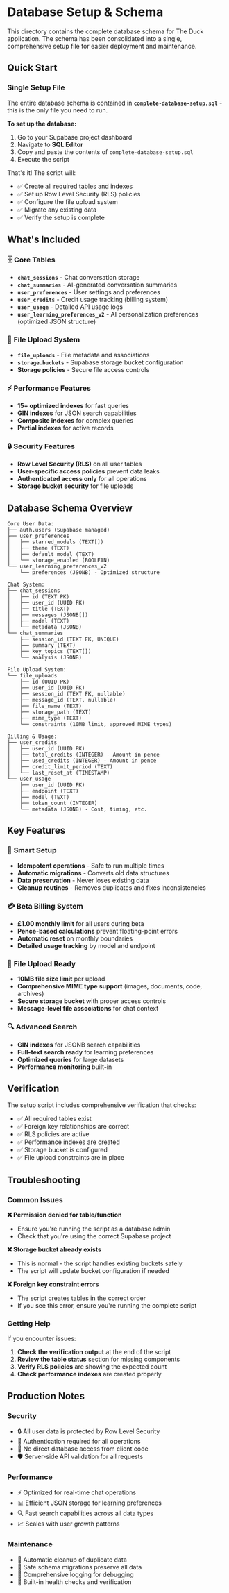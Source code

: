 # Database Setup & Schema

This directory contains the complete database schema for The Duck application. The schema has been consolidated into a single, comprehensive setup file for easier deployment and maintenance.

## Quick Start

### Single Setup File

The entire database schema is contained in **`complete-database-setup.sql`** - this is the only file you need to run.

**To set up the database:**

1. Go to your Supabase project dashboard
2. Navigate to **SQL Editor**
3. Copy and paste the contents of `complete-database-setup.sql`
4. Execute the script

That's it! The script will:
- ✅ Create all required tables and indexes
- ✅ Set up Row Level Security (RLS) policies
- ✅ Configure the file upload system
- ✅ Migrate any existing data
- ✅ Verify the setup is complete

## What's Included

### 🗄️ **Core Tables**
- **`chat_sessions`** - Chat conversation storage
- **`chat_summaries`** - AI-generated conversation summaries
- **`user_preferences`** - User settings and preferences
- **`user_credits`** - Credit usage tracking (billing system)
- **`user_usage`** - Detailed API usage logs
- **`user_learning_preferences_v2`** - AI personalization preferences (optimized JSON structure)

### 📁 **File Upload System**
- **`file_uploads`** - File metadata and associations
- **`storage.buckets`** - Supabase storage bucket configuration
- **Storage policies** - Secure file access controls

### ⚡ **Performance Features**
- **15+ optimized indexes** for fast queries
- **GIN indexes** for JSON search capabilities
- **Composite indexes** for complex queries
- **Partial indexes** for active records

### 🔒 **Security Features**
- **Row Level Security (RLS)** on all user tables
- **User-specific access policies** prevent data leaks
- **Authenticated access only** for all operations
- **Storage bucket security** for file uploads

## Database Schema Overview

```
Core User Data:
├── auth.users (Supabase managed)
├── user_preferences
│   ├── starred_models (TEXT[])
│   ├── theme (TEXT)
│   ├── default_model (TEXT)
│   └── storage_enabled (BOOLEAN)
└── user_learning_preferences_v2
    └── preferences (JSONB) - Optimized structure

Chat System:
├── chat_sessions
│   ├── id (TEXT PK)
│   ├── user_id (UUID FK)
│   ├── title (TEXT)
│   ├── messages (JSONB[])
│   ├── model (TEXT)
│   └── metadata (JSONB)
└── chat_summaries
    ├── session_id (TEXT FK, UNIQUE)
    ├── summary (TEXT)
    ├── key_topics (TEXT[])
    └── analysis (JSONB)

File Upload System:
└── file_uploads
    ├── id (UUID PK)
    ├── user_id (UUID FK)
    ├── session_id (TEXT FK, nullable)
    ├── message_id (TEXT, nullable)
    ├── file_name (TEXT)
    ├── storage_path (TEXT)
    ├── mime_type (TEXT)
    └── constraints (10MB limit, approved MIME types)

Billing & Usage:
├── user_credits
│   ├── user_id (UUID PK)
│   ├── total_credits (INTEGER) - Amount in pence
│   ├── used_credits (INTEGER) - Amount in pence
│   ├── credit_limit_period (TEXT)
│   └── last_reset_at (TIMESTAMP)
└── user_usage
    ├── user_id (UUID FK)
    ├── endpoint (TEXT)
    ├── model (TEXT)
    ├── token_count (INTEGER)
    └── metadata (JSONB) - Cost, timing, etc.
```

## Key Features

### 🎯 **Smart Setup**
- **Idempotent operations** - Safe to run multiple times
- **Automatic migrations** - Converts old data structures
- **Data preservation** - Never loses existing data
- **Cleanup routines** - Removes duplicates and fixes inconsistencies

### 💳 **Beta Billing System**
- **£1.00 monthly limit** for all users during beta
- **Pence-based calculations** prevent floating-point errors
- **Automatic reset** on monthly boundaries
- **Detailed usage tracking** by model and endpoint

### 📄 **File Upload Ready**
- **10MB file size limit** per upload
- **Comprehensive MIME type support** (images, documents, code, archives)
- **Secure storage bucket** with proper access controls
- **Message-level file associations** for chat context

### 🔍 **Advanced Search**
- **GIN indexes** for JSONB search capabilities
- **Full-text search ready** for learning preferences
- **Optimized queries** for large datasets
- **Performance monitoring** built-in

## Verification

The setup script includes comprehensive verification that checks:

- ✅ All required tables exist
- ✅ Foreign key relationships are correct
- ✅ RLS policies are active
- ✅ Performance indexes are created
- ✅ Storage bucket is configured
- ✅ File upload constraints are in place

## Troubleshooting

### Common Issues

**❌ Permission denied for table/function**
- Ensure you're running the script as a database admin
- Check that you're using the correct Supabase project

**❌ Storage bucket already exists**
- This is normal - the script handles existing buckets safely
- The script will update bucket configuration if needed

**❌ Foreign key constraint errors**
- The script creates tables in the correct order
- If you see this error, ensure you're running the complete script

### Getting Help

If you encounter issues:

1. **Check the verification output** at the end of the script
2. **Review the table status** section for missing components  
3. **Verify RLS policies** are showing the expected count
4. **Check performance indexes** are created properly

## Production Notes

### Security
- 🔒 All user data is protected by Row Level Security
- 🔑 Authentication required for all operations
- 🚫 No direct database access from client code
- 🛡️ Server-side API validation for all requests

### Performance
- ⚡ Optimized for real-time chat operations
- 📊 Efficient JSON storage for learning preferences
- 🔍 Fast search capabilities across all data types
- 📈 Scales with user growth patterns

### Maintenance
- 🧹 Automatic cleanup of duplicate data
- 🔄 Safe schema migrations preserve all data
- 📝 Comprehensive logging for debugging
- 🔧 Built-in health checks and verification